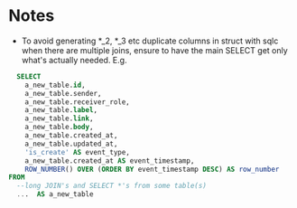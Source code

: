 # Notes

- To avoid generating *_2, *_3 etc duplicate columns in struct with sqlc when there are multiple joins, 
  ensure to have the main SELECT get only what's actually needed. E.g.
```sql
  SELECT
    a_new_table.id,
    a_new_table.sender,
    a_new_table.receiver_role,
    a_new_table.label,
    a_new_table.link,
    a_new_table.body,
    a_new_table.created_at,
    a_new_table.updated_at,
    'is_create' AS event_type,
    a_new_table.created_at AS event_timestamp,
    ROW_NUMBER() OVER (ORDER BY event_timestamp DESC) AS row_number
FROM 
  --long JOIN's and SELECT *'s from some table(s)
  ...  AS a_new_table

```